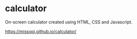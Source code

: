 # calculator
On-screen calculator created using HTML, CSS and Javascript. 

https://missopi.github.io/calculator/
